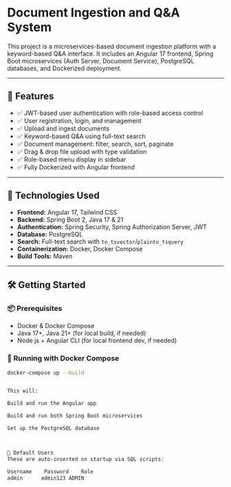 # Document Ingestion and Q&A System

This project is a microservices-based document ingestion platform with a keyword-based Q&A interface. It includes an Angular 17 frontend, Spring Boot microservices (Auth Server, Document Service), PostgreSQL databases, and Dockerized deployment.

---

## 🚀 Features

- ✅ JWT-based user authentication with role-based access control
- ✅ User registration, login, and management
- ✅ Upload and ingest documents
- ✅ Keyword-based Q&A using full-text search
- ✅ Document management: filter, search, sort, paginate
- ✅ Drag & drop file upload with type validation
- ✅ Role-based menu display in sidebar
- ✅ Fully Dockerized with Angular frontend

---

## 🧰 Technologies Used

- **Frontend:** Angular 17, Tailwind CSS
- **Backend:** Spring Boot 2, Java 17 & 21
- **Authentication:** Spring Security, Spring Authorization Server, JWT
- **Database:** PostgreSQL
- **Search:** Full-text search with `to_tsvector`/`plainto_tsquery`
- **Containerization:** Docker, Docker Compose
- **Build Tools:** Maven
  
---

## 🛠️ Getting Started

### 📦 Prerequisites

- Docker & Docker Compose
- Java 17+, Java 21+ (for local build, if needed)
- Node.js + Angular CLI (for local frontend dev, if needed)

### 🐳 Running with Docker Compose

```bash
docker-compose up --build


This will:

Build and run the Angular app

Build and run both Spring Boot microservices

Set up the PostgreSQL database



🔑 Default Users
These are auto-inserted on startup via SQL scripts:

Username	Password	Role
admin      admin123	ADMIN

